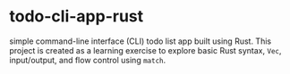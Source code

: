 # todo-cli-app-rust
 simple command-line interface (CLI) todo list app built using Rust.   This project is created as a learning exercise to explore basic Rust syntax, `Vec`, input/output, and flow control using `match`.
